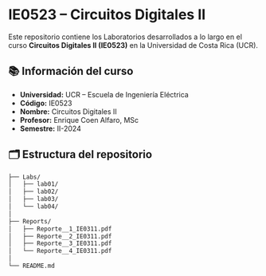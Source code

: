 # IE0523 – Circuitos Digitales II

Este repositorio contiene los Laboratorios desarrollados a lo largo en el curso **Circuitos Digitales II (IE0523)** en la Universidad de Costa Rica (UCR).

## 📚 Información del curso
- **Universidad:** UCR – Escuela de Ingeniería Eléctrica  
- **Código:** IE0523  
- **Nombre:** Circuitos Digitales II  
- **Profesor:** Enrique Coen Alfaro, MSc
- **Semestre:** II-2024  

## 🗂 Estructura del repositorio
```bash
├── Labs/     
│   ├── lab01/
│   ├── lab02/
│   ├── lab03/
│   └── lab04/
│
├── Reports/
│   ├── Reporte__1_IE0311.pdf
│   ├── Reporte__2_IE0311.pdf
│   ├── Reporte__3_IE0311.pdf
│   └── Reporte__4_IE0311.pdf
│
└── README.md

